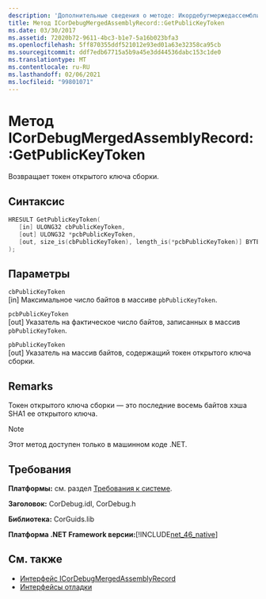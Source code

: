 ```yaml
---
description: 'Дополнительные сведения о методе: Икордебугмержедассемблирекорд:: Жетпубликкэйтокен'
title: Метод ICorDebugMergedAssemblyRecord::GetPublicKeyToken
ms.date: 03/30/2017
ms.assetid: 72020b72-9611-4bc3-b1e7-5a16b023bfa3
ms.openlocfilehash: 5ff870355ddf521012e93ed01a63e32358ca95cb
ms.sourcegitcommit: ddf7edb67715a5b9a45e3dd44536dabc153c1de0
ms.translationtype: MT
ms.contentlocale: ru-RU
ms.lasthandoff: 02/06/2021
ms.locfileid: "99801071"
---
```

# <a name="icordebugmergedassemblyrecordgetpublickeytoken-method"></a>Метод ICorDebugMergedAssemblyRecord::GetPublicKeyToken

Возвращает токен открытого ключа сборки.  
  
## <a name="syntax"></a>Синтаксис  
  
```cpp  
HRESULT GetPublicKeyToken(  
   [in] ULONG32 cbPublicKeyToken,
   [out] ULONG32 *pcbPublicKeyToken,
   [out, size_is(cbPublicKeyToken), length_is(*pcbPublicKeyToken)] BYTE pbPublicKeyToken[]  
);  
```  
  
## <a name="parameters"></a>Параметры  

 `cbPublicKeyToken`  
 [in] Максимальное число байтов в массиве `pbPublicKeyToken`.  
  
 `pcbPublicKeyToken`  
 [out] Указатель на фактическое число байтов, записанных в массив `pbPublicKeyToken`.  
  
 `pbPublicKeyToken`  
 [out] Указатель на массив байтов, содержащий токен открытого ключа сборки.  
  
## <a name="remarks"></a>Remarks  

 Токен открытого ключа сборки — это последние восемь байтов хэша SHA1 ее открытого ключа.  
  
> [!NOTE]
> Этот метод доступен только в машинном коде .NET.  
  
## <a name="requirements"></a>Требования  

 **Платформы:** см. раздел [Требования к системе](../../get-started/system-requirements.md).  
  
 **Заголовок:** CorDebug.idl, CorDebug.h  
  
 **Библиотека:** CorGuids.lib  
  
 **Платформа .NET Framework версии:**[!INCLUDE[net_46_native](../../../../includes/net-46-native-md.md)]  
  
## <a name="see-also"></a>См. также

- [Интерфейс ICorDebugMergedAssemblyRecord](icordebugmergedassemblyrecord-interface.md)
- [Интерфейсы отладки](debugging-interfaces.md)
